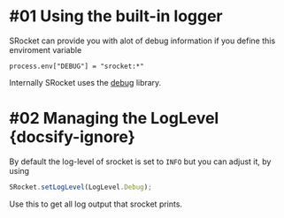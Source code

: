 # #01 Using the built-in logger

SRocket can provide you with alot of debug information if you define this enviroment variable

`process.env["DEBUG"] = "srocket:*"`

Internally SRocket uses the [debug](https://www.npmjs.com/package/debug) library.

# #02 Managing the LogLevel {docsify-ignore}

By default the log-level of srocket is set to `INFO` but you can adjust it, by using

```ts
SRocket.setLogLevel(LogLevel.Debug);
```

Use this to get all log output that srocket prints.
